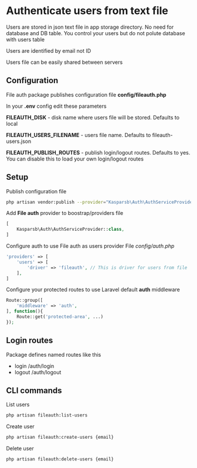 # Authenticate users from text file
Users are stored in json text file in app storage directory. No need for database and DB table. You control your users but do not polute database with users table

Users are identified by email not ID

Users file can be easily shared between servers

## Configuration

File auth package publishes configuration file **config/fileauth.php**

In your **.env** config edit these parameters

**FILEAUTH_DISK** - disk name where users file will be stored. Defaults to local

**FILEAUTH_USERS_FILENAME** - users file name. Defaults to fileauth-users.json

**FILEAUTH_PUBLISH_ROUTES** - publish login/logout routes. Defaults to yes. You can disable this to load your own login/logout routes

## Setup

Publish configuration file
```bash
php artisan vendor:publish --provider="Kasparsb\Auth\AuthServiceProvider" --force
```

Add **File auth** provider to boostrap/providers file

```php
[
    Kasparsb\Auth\AuthServiceProvider::class,
]
```

Configure auth to use File auth as users provider
File *config/auth.php*

```php
'providers' => [
    'users' => [
        'driver' => 'fileauth', // This is driver for users from file
    ],
]
```

Configure your protected routes to use Laravel default **auth** middleware
```php
Route::group([
    'middleware' => 'auth',
], function(){
    Route::get('protected-area', ...)
});
```

## Login routes

Package defines named routes like this
- login /auth/login
- logout /auth/logout

## CLI commands

List users
```bash
php artisan fileauth:list-users
```

Create user
```bash
php artisan fileauth:create-users {email}
```

Delete user
```bash
php artisan fileauth:delete-users {email}
```